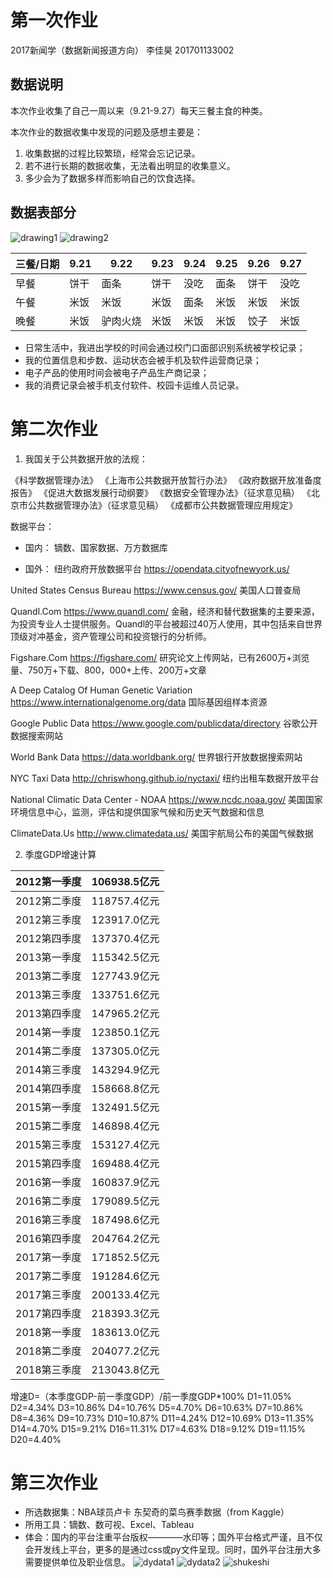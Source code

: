 # 第一次作业
   2017新闻学（数据新闻报道方向）
   李佳昊
   201701133002
   
## 数据说明

本次作业收集了自己一周以来（9.21-9.27）每天三餐主食的种类。

本次作业的数据收集中发现的问题及感想主要是：
1. 收集数据的过程比较繁琐，经常会忘记记录。
2. 若不进行长期的数据收集，无法看出明显的收集意义。
3. 多少会为了数据多样而影响自己的饮食选择。



## 数据表部分

![drawing1](https://github.com/MeatbunBigking/Homework/blob/master/shouhui1.jpg)
![drawing2](https://github.com/MeatbunBigking/Homework/blob/master/shouhui2.jpg)

| 三餐/日期 | 9.21 | 9.22 | 9.23 | 9.24 | 9.25 | 9.26 | 9.27 |
| ---- | ---- | ---- | ---- | ---- | ---- | ---- | ---- | 
| 早餐 | 饼干 | 面条 | 饼干 | 没吃 | 面条 | 饼干 | 没吃 |
| 午餐 | 米饭 | 米饭 | 米饭 | 面条 | 米饭 | 米饭 | 米饭 |
| 晚餐 | 米饭 | 驴肉火烧 | 米饭 | 米饭 | 米饭 | 饺子 | 米饭 |

- 日常生活中，我进出学校的时间会通过校门口面部识别系统被学校记录；
- 我的位置信息和步数、运动状态会被手机及软件运营商记录；
- 电子产品的使用时间会被电子产品生产商记录；
- 我的消费记录会被手机支付软件、校园卡运维人员记录。

# 第二次作业

1. 我国关于公共数据开放的法规：

《科学数据管理办法》
《上海市公共数据开放暂行办法》
《政府数据开放准备度报告》
《促进大数据发展行动纲要》
《数据安全管理办法》（征求意见稿）
《北京市公共数据管理办法》（征求意见稿）
《成都市公共数据管理应用规定》


数据平台：
- 国内：
镝数、国家数据、万方数据库

- 国外：
纽约政府开放数据平台
https://opendata.cityofnewyork.us/

United States Census Bureau
https://www.census.gov/
美国人口普查局

Quandl.Com 
https://www.quandl.com/
金融，经济和替代数据集的主要来源，为投资专业人士提供服务。Quandl的平台被超过40万人使用，其中包括来自世界顶级对冲基金，资产管理公司和投资银行的分析师。

Figshare.Com
https://figshare.com/
研究论文上传网站，已有2600万+浏览量、750万+下载、800，000+上传、200万+文章

A Deep Catalog Of Human Genetic Variation
https://www.internationalgenome.org/data
国际基因组样本资源

Google Public Data
https://www.google.com/publicdata/directory
谷歌公开数据搜索网站

World Bank Data
https://data.worldbank.org/
世界银行开放数据搜索网站

NYC Taxi Data
http://chriswhong.github.io/nyctaxi/
纽约出租车数据开放平台

National Climatic Data Center - NOAA
https://www.ncdc.noaa.gov/
美国国家环境信息中心，监测，评估和提供国家气候和历史天气数据和信息

ClimateData.Us 
http://www.climatedata.us/
美国宇航局公布的美国气候数据

2. 季度GDP增速计算

|2012第一季度|106938.5亿元|
|:----:|:----:|
|2012第二季度|118757.4亿元|
|2012第三季度|123917.0亿元|
|2012第四季度|137370.4亿元|
|2013第一季度|115342.5亿元|
|2013第二季度|127743.9亿元|
|2013第三季度|133751.6亿元|
|2013第四季度|147965.2亿元|
|2014第一季度|123850.1亿元|
|2014第二季度|137305.0亿元|
|2014第三季度|143294.9亿元|
|2014第四季度|158668.8亿元|
|2015第一季度|132491.5亿元|
|2015第二季度|146898.4亿元|
|2015第三季度|153127.4亿元|
|2015第四季度|169488.4亿元|
|2016第一季度|160837.9亿元|
|2016第二季度|179089.5亿元|
|2016第三季度|187498.6亿元|
|2016第四季度|204764.2亿元|
|2017第一季度|171852.5亿元|
|2017第二季度|191284.6亿元|
|2017第三季度|200133.4亿元|
|2017第四季度|218393.3亿元|
|2018第一季度|183613.0亿元|
|2018第二季度|204077.2亿元|
|2018第三季度|213043.8亿元|

增速D=（本季度GDP-前一季度GDP）/前一季度GDP*100%
D1=11.05%
D2=4.34%
D3=10.86%
D4=10.76%
D5=4.70%
D6=10.63%
D7=10.86%
D8=4.36%
D9=10.73%
D10=10.87%
D11=4.24%
D12=10.69%
D13=11.35%
D14=4.70%
D15=9.21%
D16=11.31%
D17=4.63%
D18=9.12%
D19=11.15%
D20=4.40%

# 第三次作业
- 所选数据集：NBA球员卢卡 东契奇的菜鸟赛季数据（from Kaggle）
- 所用工具：镝数、数可视、Excel、Tableau
- 体会：国内的平台注重平台版权————水印等；国外平台格式严谨，且不仅会开发线上平台，更多的是通过css或py文件呈现。同时，国外平台注册大多需要提供单位及职业信息。
![dydata1](https://github.com/MeatbunBigking/Homework/blob/master/dydata1.jpg)
![dydata2](https://github.com/MeatbunBigking/Homework/blob/master/dydata2.jpg)
![shukeshi](https://github.com/MeatbunBigking/Homework/blob/master/shukeshi.jpg)
